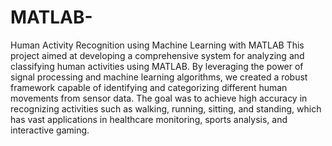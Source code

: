# MATLAB-
Human Activity Recognition using Machine Learning with MATLAB
This project aimed at developing a comprehensive system for analyzing and classifying human activities using MATLAB. By leveraging the power of signal processing and machine learning algorithms, we created a robust framework capable of identifying and categorizing different human movements from sensor data. The goal was to achieve high accuracy in recognizing activities such as walking, running, sitting, and standing, which has vast applications in healthcare monitoring, sports analysis, and interactive gaming.
